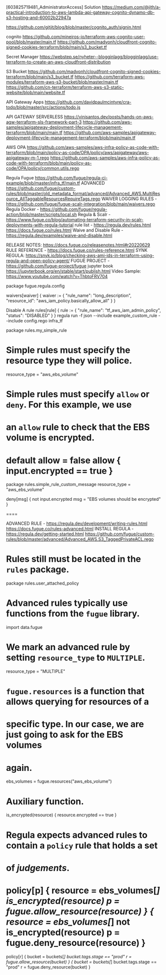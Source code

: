 [603825719481_AdministratorAccess]
Solution
https://medium.com/@jith/a-practical-introduction-to-aws-lambda-api-gateway-cognito-dynamo-db-s3-hosting-and-60002b22947a

https://github.com/gitjit/blog/blob/master/cognito_auth/signin.html

cognito
https://github.com/mineiros-io/terraform-aws-cognito-user-pool/blob/master/main.tf
https://github.com/madvonh/cloudfront-cognito-signed-cookies-terraform/blob/main/s3_bucket.tf

Secret Manager
https://webstep.se/nyheter--blogginlagg/blogginlagg/use-terraform-to-create-an-aws-cloudfront-distribution

S3 Bucket
https://github.com/madvonh/cloudfront-cognito-signed-cookies-terraform/blob/main/s3_bucket.tf
https://github.com/terraform-aws-modules/terraform-aws-s3-bucket/blob/master/main.tf
https://github.com/cn-terraform/terraform-aws-s3-static-website/blob/main/website.tf

API Gateway Apps
https://github.com/davidpaulmcintyre/cra-todo/blob/master/src/actions/todo.js

API GATEWAY SERVERLESS
https://vinisantos.dev/posts/hands-on-aws-agw-terraform-sls-framework-part-3
https://github.com/aws-samples/apigateway-deployment-lifecycle-management-terraform/blob/main/main.tf
https://github.com/aws-samples/apigateway-deployment-lifecycle-management-terraform/blob/main/main.tf


AWS OPA
https://github.com/aws-samples/aws-infra-policy-as-code-with-terraform/blob/main/policy-as-code/OPA/policy/aws/apigateway/aws-apigateway-m-1.rego
https://github.com/aws-samples/aws-infra-policy-as-code-with-terraform/blob/main/policy-as-code/OPA/policy/common.utils.rego

Regula Fugue
https://github.com/fugue/regula-ci-example/blob/master/infra_tf/main.tf
ADVANCED
https://github.com/fugue/custom-rules/blob/master/old_metadata_format/advanced/Advanced_AWS.MultiResource_AllTaggableResourcesRequireTags.rego
WAIVER LOGGING RULES - https://github.com/fugue/fugue-scalr-integration/blob/main/waivers.rego
Regula Docker -  https://github.com/fugue/regula-action/blob/master/scripts/local.sh
Regula & Scalr - https://www.fugue.co/blog/automating-terraform-security-in-scalr-deployments-with-regula-tutorial
rule list - https://regula.dev/rules.html
https://docs.fugue.co/rules.html
Waive and Disable Rule - https://regula.dev/examples/waive-and-disable.html

RELEASE NOTES: https://docs.fugue.co/releasenotes.html#r20220629
RULE REFERENCE - https://docs.fugue.co/rules-reference.html
SYNK REGULA: https://snyk.io/blog/checking-aws-ami-ids-in-terraform-using-regula-and-open-policy-agent/
FUGUE PROJECT - https://github.com/fugue-project/fugue
jupyter book
https://jupyterbook.org/en/stable/start/publish.html
Video Sample: https://www.youtube.com/watch?v=ThbtoFRV704

package fugue.regula.config

waivers[waiver] {
  waiver := {
    "rule_name": "long_description",
    "resource_id": "aws_iam_policy.basically_allow_all"
  }
}

Disable A rule
rules[rule] {
  rule := {
    "rule_name": "tf_aws_iam_admin_policy",
    "status": "DISABLED"
  }
}
regula run -f json --include example_custom_rule --include config.rego infra_tf

package rules.my_simple_rule

# Simple rules must specify the resource type they will police.
resource_type = "aws_ebs_volume"

# Simple rules must specify `allow` or `deny`.  For this example, we use
# an `allow` rule to check that the EBS volume is encrypted.
default allow = false
allow {
  input.encrypted == true
}
===
package rules.simple_rule_custom_message
resource_type = "aws_ebs_volume"

deny[msg] {
  not input.encrypted
  msg = "EBS volumes should be encrypted"
}

====

ADVANCED RULE - https://regula.dev/development/writing-rules.html
https://docs.fugue.co/rules-advanced.html
INSTALL REGULA - https://regula.dev/getting-started.html
https://github.com/fugue/custom-rules/blob/master/advanced/Advanced_AWS.S3_TaggedPrivateACL.rego

# Rules still must be located in the `rules` package.
package rules.user_attached_policy

# Advanced rules typically use functions from the `fugue` library.
import data.fugue

# We mark an advanced rule by setting `resource_type` to `MULTIPLE`.
resource_type = "MULTIPLE"

# `fugue.resources` is a function that allows querying for resources of a
# specific type.  In our case, we are just going to ask for the EBS volumes
# again.
ebs_volumes = fugue.resources("aws_ebs_volume")

# Auxiliary function.
is_encrypted(resource) {
  resource.encrypted == true
}

# Regula expects advanced rules to contain a `policy` rule that holds a set
# of _judgements_.
policy[p] {
  resource = ebs_volumes[_]
  is_encrypted(resource)
  p = fugue.allow_resource(resource)
} {
  resource = ebs_volumes[_]
  not is_encrypted(resource)
  p = fugue.deny_resource(resource)
}
=====

policy[r] {
  bucket = buckets[_]
  bucket.tags.stage == "prod"
  r = fugue.allow_resource(bucket)
} {
  bucket = buckets[_]
  bucket.tags.stage == "prod"
  r = fugue.deny_resource(bucket)
}